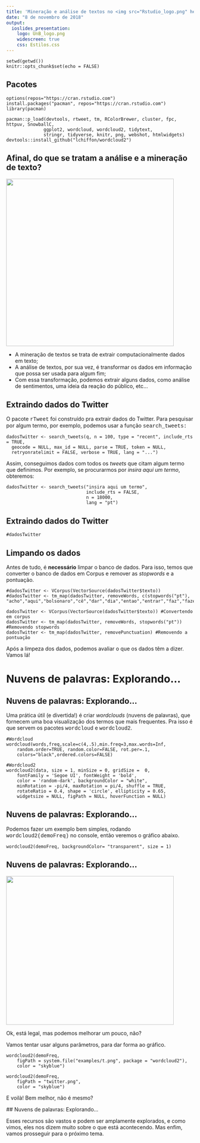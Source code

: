 ```yaml
---
title: 'Mineração e análise de textos no <img src="Rstudio_logo.png" height=90/>'
date: "8 de novembro de 2018"
output:
  ioslides_presentation:
    logo: UnB_logo.png
    widescreen: true
    css: Estilos.css
---
```


```{r, include = FALSE}
setwd(getwd())
knitr::opts_chunk$set(echo = FALSE)
```

## Pacotes
```{r, eval = TRUE}
options(repos="https://cran.rstudio.com")
install.packages("pacman", repos="https://cran.rstudio.com")
library(pacman)

pacman::p_load(devtools, rtweet, tm, RColorBrewer, cluster, fpc, httpuv, SnowballC,
              ggplot2, wordcloud, wordcloud2, tidytext,
              stringr, tidyverse, knitr, png, webshot, htmlwidgets)
devtools::install_github("lchiffon/wordcloud2")
```

## Afinal, do que se tratam a análise e a mineração de texto?

<div class="columns-2">
  <!-- ![big_data_wordcloud](big_data_wordcloud.png) -->
  <img src="big_data_wordcloud.png" height=450 width=450/ >

  - A mineração de textos se trata de extrair computacionalmente dados em texto;
  - A análise de textos, por sua vez, é transformar os dados em informação que possa ser usada para algum fim;
  - Com essa transformação, podemos extrair alguns dados, como análise de sentimentos, uma ideia da reação do público, etc...
</div>

## Extraindo dados do Twitter
O pacote <span style = "font-family:Courier New">rTweet</span> foi construído pra extrair dados do Twitter. Para pesquisar por algum termo, por exemplo, podemos usar a função <span style = "font-family:Courier New">search_tweets:</span>
```{r, echo = TRUE, eval=FALSE}
dadosTwitter <- search_tweets(q, n = 100, type = "recent", include_rts = TRUE,
  geocode = NULL, max_id = NULL, parse = TRUE, token = NULL,
  retryonratelimit = FALSE, verbose = TRUE, lang = "...")
```
Assim, conseguimos dados com todos os *tweets* que citam algum termo que definimos. Por exemplo, se procurarmos por *insira aqui um termo*, obteremos:

```{r, echo = TRUE, eval = FALSE}
dadosTwitter <- search_tweets("insira aqui um termo",
                              include_rts = FALSE,
                              n = 18000,
                              lang = "pt")
```

## Extraindo dados do Twitter
```{r, echo = FALSE, eval = TRUE}
#dadosTwitter
```
## Limpando os dados
Antes de tudo, é **necessário** limpar o banco de dados. Para isso, temos que converter o banco de dados em Corpus e remover as *stopwords* e a pontuação.

```{r, echo = FALSE}
#dadosTwitter <- VCorpus(VectorSource(dadosTwitter$texto))
#dadosTwitter <- tm_map(dadosTwitter, removeWords, c(stopwords("pt"), "acho","aqui","bolsonaro","cê","dar","dia","entao","entrar","faz","fazer","fica","ficar","gente","indo","mim","nada","nao","nessa","pois","porque","pra","pro","quer","queria","quero","quis","sair","sao","sei","ser","sim","tá","tava","ter","tô","toda","tudo","vai","vcs","vem","ver","voce","vou"))
```
```{r, echo = TRUE, eval = FALSE}
dadosTwitter <- VCorpus(VectorSource(dadosTwitter$texto)) #Convertendo em corpus
dadosTwitter <- tm_map(dadosTwitter, removeWords, stopwords("pt")) #Removendo stopwords
dadosTwitter <- tm_map(dadosTwitter, removePunctuation) #Removendo a pontuação
```
Após a limpeza dos dados, podemos avaliar o que os dados têm a dizer. Vamos lá!

# Nuvens de palavras: Explorando...
## Nuvens de palavras: Explorando...
Uma prática útil (e divertida!) é criar *wordclouds* (nuvens de palavras), que fornecem uma boa visualização dos termos que mais frequentes. Pra isso é que servem os pacotes <span style = "font-family:Courier New">wordcloud</span> e <span style = "font-family:Courier New">wordcloud2</span>.
```{r, eval = FALSE, echo = TRUE}
#Wordcloud
wordcloud(words,freq,scale=c(4,.5),min.freq=3,max.words=Inf,
	random.order=TRUE, random.color=FALSE, rot.per=.1,
	colors="black",ordered.colors=FALSE)

#Wordcloud2
wordcloud2(data, size = 1, minSize = 0, gridSize =  0,
    fontFamily = 'Segoe UI', fontWeight = 'bold',
    color = 'random-dark', backgroundColor = "white",
    minRotation = -pi/4, maxRotation = pi/4, shuffle = TRUE,
    rotateRatio = 0.4, shape = 'circle', ellipticity = 0.65,
    widgetsize = NULL, figPath = NULL, hoverFunction = NULL)

```


## Nuvens de palavras: Explorando...

Podemos fazer um exemplo bem simples, rodando <span style = "font-family:Courier New">wordcloud2(demoFreq)</span> no console, então veremos o gráfico abaixo.
<span style = "position:center">
```{r, echo = FALSE, eval = TRUE}
wordcloud2(demoFreq, backgroundColor= "transparent", size = 1)
```
</span>

## Nuvens de palavras: Explorando...
<div class="columns-2">
  <!-- ![wordcloudtwitterexample](wordcloudtwitterexample.png) -->
  <img src="wordcloudtwitterexample.png" height=400 width=450/ >
  
  
Ok, está legal, mas podemos melhorar um pouco, não?

Vamos tentar usar alguns parâmetros, para dar forma ao gráfico.
```{r, echo = FALSE, eval = FALSE}
wordcloud2(demoFreq,
    figPath = system.file("examples/t.png", package = "wordcloud2"),
    color = "skyblue")
```

```{r, echo = TRUE, eval = FALSE}
wordcloud2(demoFreq,
    figPath = "twitter.png",
    color = "skyblue")
```
E voilà! Bem melhor, não é mesmo?
</div>
## Nuvens de palavras: Explorando...

Esses recursos são vastos e podem ser amplamente explorados, e como vimos, eles nos dizem muito sobre o que está acontecendo. Mas enfim, vamos prosseguir para o próximo tema.
